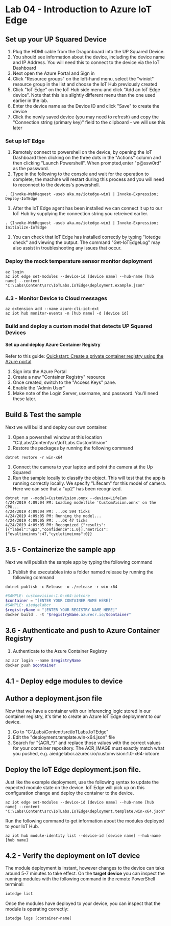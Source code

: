 # Lab 04 - Introduction to Azure IoT Edge

## Set up your UP Squared Device

1. Plug the HDMI cable from the Dragonboard into the UP Squared Device.
1. You should see information about the device, including the device name and IP Address. You will need this to connect to the device via the IoT Dashboard
1. Next open the Azure Portal and Sign in
1. Click "Resource groups" on the left-hand menu, select the "winiot" resource group in the list and choose the IoT Hub previously created
1. Click "IoT Edge" on the IoT Hub side menu and click "Add an IoT Edge device". Note that this is a slightly different menu than the one used earlier in the lab.
1. Enter the device name as the Device ID and click "Save" to create the device
1. Click the newly saved device (you may need to refresh) and copy the "Connection string (primary key)" field to the clipboard - we will use this later


### Set up IoT Edge

1. Remotely connect to powershell on the device, by opening the IoT Dashboard then clicking on the three dots in the "Actions" column and then clicking "Launch Powershell". When prompted,enter "p@ssw0rd" as the password.
1. Type in the following to the console and wait for the operation to complete, the machine will restart during this process and you will need to reconnect to the devices's powershell.

```
. {Invoke-WebRequest -useb aka.ms/iotedge-win} | Invoke-Expression; Deploy-IoTEdge
```

1. After the IoT Edge agent has been installed we can connect it up to our IoT Hub by supplying the connection string you retreived earlier.

```
. {Invoke-WebRequest -useb aka.ms/iotedge-win} | Invoke-Expression; Initialize-IoTEdge
```

1. You can check that IoT Edge has installed correctly by typing "iotedge check" and viewing the output. The command "Get-IoTEdgeLog" may also assist in troubleshooting any issues that occur.

### Deploy the mock temperature sensor monitor deployment

```
az login
az iot edge set-modules --device-id [device name] --hub-name [hub name] --content "C:\Labs\Content\src\IoTLabs.IoTEdge\deployment.example.json"
```

### 4.3 - Monitor Device to Cloud messages

```
az extension add --name azure-cli-iot-ext
az iot hub monitor-events -n [hub name] -d [device id]
```
 
### Build and deploy a custom model that detects UP Squared Devices

#### Set up and deploy Azure Container Registry

Refer to this guide: [Quickstart: Create a private container registry using the Azure portal](https://docs.microsoft.com/en-us/azure/container-registry/container-registry-get-started-portal)

1. Sign into the Azure Portal
1. Create a new "Container Registry" resource
1. Once created, switch to the "Access Keys" pane.
1. Enable the "Admin User"
1. Make note of the Login Server, username, and password. You'll need these later.


## Build & Test the sample
Next we will build and deploy our own container.

1. Open a powershell window at this location "C:\Labs\Content\src\IoTLabs.CustomVision"
1. Restore the packages by running the following command

```
dotnet restore -r win-x64
```

1. Connect the camera to your laptop and point the camera at the Up Squared
1. Run the sample locally to classify the object. This will test that the app is running correctly locally. We specify "Lifecam" for this model of camera. Here we can see that a "up2" has been recognized.

```
dotnet run --model=CustomVision.onnx --device=LifeCam
4/24/2019 4:09:04 PM: Loading modelfile 'CustomVision.onnx' on the CPU...
4/24/2019 4:09:04 PM: ...OK 594 ticks
4/24/2019 4:09:05 PM: Running the model...
4/24/2019 4:09:05 PM: ...OK 47 ticks
4/24/2019 4:09:05 PM: Recognized {"results":[{"label":"up2","confidence":1.0}],"metrics":{"evaltimeinms":47,"cycletimeinms":0}}
```

## 3.5 - Containerize the sample app 

Next we will publish the sample app by typing the following command

1. Publish the executables into a folder named release by running the following command
```
dotnet publish -c Release -o ./release -r win-x64
```

```powershell
#SAMPLE: customvision:1.0-x64-iotcore
$container = "[ENTER YOUR CONTAINER NAME HERE]"
#SAMPLE: aiedgelabcr
$registryName = "[ENTER YOUR REGISTRY NAME HERE]"
docker build . -t "$registryName.azurecr.io/$container"
```

## 3.6 - Authenticate and push to Azure Container Registry

1. Authenticate to the Azure Container Registry

```powershell
az acr login --name $registryName
docker push $container
```

## 4.1 - Deploy edge modules to device 

## Author a deployment.json file

Now that we have a container with our inferencing logic stored in our container registry, it's time to create an Azure IoT Edge deployment to our device.

1. Go to "C:\Labs\Content\src\IoTLabs.IoTEdge"
1. Edit the "deployment.template.win-x64.json" file
1. Search for "{ACR_*}" and replace those values with the correct values for your container repository. The ACR_IMAGE must exactly match what you pushed, e.g. aiedgelabcr.azurecr.io/customvision:1.0-x64-iotcore


## Deploy the IoT Edge deployment.json file. 

Just like the example deployment, use the following syntax to update the expected module state on the device. IoT Edge will pick up on this configuration change and deploy the container to the device.

```
az iot edge set-modules --device-id [device name] --hub-name [hub name] --content "C:\Labs\Content\src\IoTLabs.IoTEdge\deployment.template.win-x64.json"
```

Run the following command to get information about the modules deployed to your IoT Hub.
```
az iot hub module-identity list --device-id [device name] --hub-name [hub name]
```

## 4.2 - Verify the deployment on IoT device

The module deployment is instant, however changes to the device can take around 5-7 minutes to take effect. On the **target device** you can inspect the running modules with the following command in the remote PowerShell terminal:

```powershell
iotedge list
```

Once the modules have deployed to your device, you can inspect that the module is operating correctly:

```powershell
iotedge logs [container-name]
```
